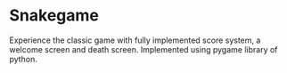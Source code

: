 # Snakegame
Experience the classic game with fully implemented score system, a welcome screen and death screen. Implemented using pygame library of python.
